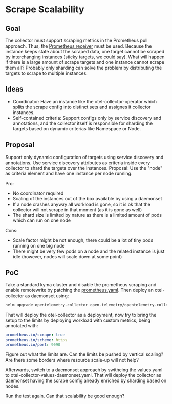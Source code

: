 # Scrape Scalability

## Goal

The collector must support scraping metrics in the Prometheus pull approach. Thus, the [Prometheus receiver](https://github.com/open-telemetry/opentelemetry-collector-contrib/tree/main/receiver/prometheusreceiver) must be used.
Because the instance keeps state about the scraped data, one target cannot be scraped by interchanging instances (sticky targets, we could say).
What will happen if there is a large amount of scrape targets and one instance cannot scrape them all?
Probably only sharding can solve the problem by distributing the targets to scrape to multiple instances.

## Ideas
- Coordinator: Have an instance like the otel-collector-operator which splits the scrape config into distinct sets and assignes it collector instances.
- Self-contained criteria: Support configs only by service discovery and annotations, and the collector itself is responsible for sharding the targets based on dynamic criterias like Namespace or Node.

## Proposal
Support only dynamic configuration of targets using service discovery and annotations. Use service discovery attributes as criteria inside every collector to shard the targets over the instances.
Proposal: Use the "node" as criteria element and have one instance per node running. 

Pro:
- No coordinator required
- Scaling of the instances out of the box available by using a daemonset
- If a node crashes anyway all workload is gone, so it is ok that the collector will not scrape in that moment (as it is gone as well)
- The shard size is limited by nature as there is a limited amount of pods which can run on one node

Cons:
- Scale factor might be not enough, there could be a lot of tiny pods running on one big node
- There might be very few pods on a node and the related instance is just idle (however, nodes will scale down at some point)

## PoC

Take a standard kyma cluster and disable the prometheus scraping and enable remotewrite by patching the [prometheus.yaml](./prometheus.yaml).
Then deploy an otel-collector as daemonset using:
```bash
helm upgrade opentelemetry-collector open-telemetry/opentelemetry-collector --version 0.20.0 --install --namespace kyma-system -f otel-collector-values-deployment.yaml
```

That will deploy the otel-collector as a deployment, now try to bring the setup to the limits by deploying workload with custom metrics, being annotated with:
```yaml
prometheus.io/scrape: true
prometheus.io/scheme: https
prometheus.io/port: 9090
```
Figure out what the limits are. Can the limits be pushed by vertical scaling? Are there some borders where resource scale-up will not help?

Afterwards, switch to a daemonset approach by swithcing the values.yaml to otel-collector-values-daemonset.yaml.
That will deploy the collector as daemonset having the scrape config already enriched by sharding based on nodes.

Run the test again. Can that scalability be good enough?
